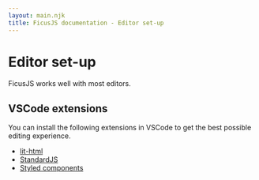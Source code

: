 ```yaml
---
layout: main.njk
title: FicusJS documentation - Editor set-up
---
```

# Editor set-up

FicusJS works well with most editors.

## VSCode extensions

You can install the following extensions in VSCode to get the best possible editing experience.

- [lit-html](https://marketplace.visualstudio.com/items?itemName=bierner.lit-html)
- [StandardJS](https://marketplace.visualstudio.com/items?itemName=chenxsan.vscode-standardjs)
- [Styled components](https://marketplace.visualstudio.com/items?itemName=styled-components.vscode-styled-components)
